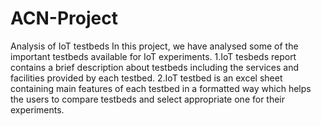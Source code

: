 # ACN-Project
Analysis of IoT testbeds
In this project, we have analysed some of the important testbeds available for IoT experiments.
 1.IoT tesbeds report contains a brief description about testbeds including the services and facilities provided by each testbed.
 2.IoT testbed is an excel sheet containing main features of each testbed in a formatted way which helps the users to compare testbeds and select appropriate one for their experiments.
